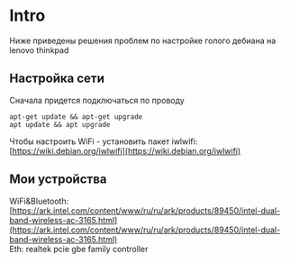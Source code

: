 # Intro

Ниже приведены решения проблем по настройке голого дебиана на lenovo thinkpad

## Настройка сети

Сначала придется подключаться по проводу

```
apt-get update && apt-get upgrade
apt update && apt upgrade
```

Чтобы настроить WiFi - установить пакет iwlwifi: [https://wiki.debian.org/iwlwifi](https://wiki.debian.org/iwlwifi)

## Мои устройства

WiFi\&Bluetooth: [https://ark.intel.com/content/www/ru/ru/ark/products/89450/intel-dual-band-wireless-ac-3165.html](https://ark.intel.com/content/www/ru/ru/ark/products/89450/intel-dual-band-wireless-ac-3165.html) \
Eth: realtek pcie gbe family controller

